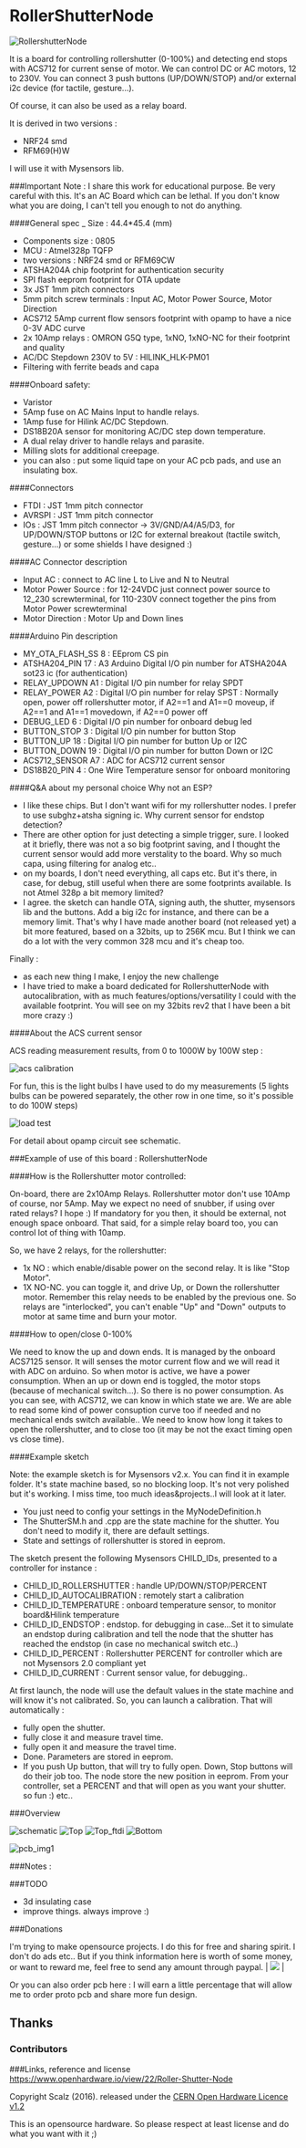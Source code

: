# RollerShutterNode

<img src="https://raw.githubusercontent.com/scalz/MySensors-HW/development/RollerShutterNode/img/Rollershutter13.jpg" alt="RollershutterNode"> 

It is a board for controlling rollershutter (0-100%) and detecting end stops with ACS712 for current sense of motor. We can control DC or AC motors, 12 to 230V.
You can connect 3 push buttons (UP/DOWN/STOP) and/or external i2c device (for tactile, gesture...). 

Of course, it can also be used as a relay board.

It is derived in two versions : 
- NRF24 smd
- RFM69(H)W

I will use it with Mysensors lib.

###Important Note : I share this work for educational purpose. Be very careful with this. It's an AC Board which can be lethal. If you don't know what you are doing, I can't tell you enough to not do anything. 

####General spec
_ Size : 44.4*45.4 (mm)
- Components size : 0805
- MCU : Atmel328p TQFP
- two versions : NRF24 smd or RFM69CW
- ATSHA204A chip footprint for authentication security
- SPI flash eeprom footprint for OTA update
- 3x JST 1mm pitch connectors
- 5mm pitch screw terminals : Input AC, Motor Power Source, Motor Direction
- ACS712 5Amp current flow sensors footprint with opamp to have a nice 0-3V ADC curve
- 2x 10Amp relays : OMRON G5Q type, 1xNO, 1xNO-NC for their footprint and quality
- AC/DC Stepdown 230V to 5V : HILINK_HLK-PM01 
- Filtering with ferrite beads and capa

####Onboard safety:
- Varistor 
- 5Amp fuse on AC Mains Input to handle relays. 
- 1Amp fuse for Hilink AC/DC Stepdown. 
- DS18B20A sensor for monitoring AC/DC step down temperature. 
- A dual relay driver to handle relays and parasite. 
- Milling slots for additional creepage.
- you can also : put some liquid tape on your AC pcb pads, and use an insulating box.

####Connectors 
- FTDI : JST 1mm pitch connector
- AVRSPI : JST 1mm pitch connector
- IOs : JST 1mm pitch connector -> 3V/GND/A4/A5/D3, for UP/DOWN/STOP buttons or I2C for external breakout (tactile switch, gesture...) or some shields I have designed :)

####AC Connector description
- Input AC : connect to AC line L to Live and N to Neutral
- Motor Power Source : for 12-24VDC just connect power source to 12_230 screwterminal, for 110-230V connect together the pins from Motor Power screwterminal
- Motor Direction : Motor Up and Down lines

####Arduino Pin description
- MY_OTA_FLASH_SS   8     : EEprom CS pin
- ATSHA204_PIN      17    : A3 Arduino Digital I/O pin number for ATSHA204A sot23 ic (for authentication)
- RELAY_UPDOWN      A1    : Digital I/O pin number for relay SPDT
- RELAY_POWER       A2    : Digital I/O pin number for relay SPST : Normally open, power off rollershutter motor, if A2==1 and A1==0 moveup, if A2==1 and A1==1 movedown, if A2==0 power off
- DEBUG_LED         6     : Digital I/O pin number for onboard debug led
- BUTTON_STOP       3     : Digital I/O pin number for button Stop
- BUTTON_UP         18    : Digital I/O pin number for button Up or I2C
- BUTTON_DOWN       19    : Digital I/O pin number for button Down or I2C
- ACS712_SENSOR     A7    : ADC for ACS712 current sensor 
- DS18B20_PIN       4     : One Wire Temperature sensor for onboard monitoring

####Q&A about my personal choice
Why not an ESP?
- I like these chips. But I don't want wifi for my rollershutter nodes. I prefer to use subghz+atsha signing ic.
Why current sensor for endstop detection?
- There are other option for just detecting a simple trigger, sure. I looked at it briefly, there was not a so big footprint saving, and I thought the current sensor would add more verstality to the board.
Why so much capa, using filtering for analog etc..
- on my boards, I don't need everything, all caps etc. But it's there, in case, for debug, still useful when there are some footprints available.
Is not Atmel 328p a bit memory limited?
- I agree. the sketch can handle OTA, signing auth, the shutter, mysensors lib and the buttons. Add a big i2c for instance, and there can be a memory limit. 
That's why I have made another board (not released yet) a bit more featured, based on a 32bits, up to 256K mcu. 
But I think we can do a lot with the very common 328 mcu and it's cheap too.

Finally :
- as each new thing I make, I enjoy the new challenge
- I have tried to make a board dedicated for RollershutterNode with autocalibration, with as much features/options/versatility I could with the available footprint. You will see on my 32bits rev2 that I have been a bit more crazy :)

####About the ACS current sensor

ACS reading measurement results, from 0 to 1000W by 100W step :

<img src="https://raw.githubusercontent.com/scalz/MySensors-HW/development/RollerShutterNode/img/acs_calibration_data.png" alt="acs calibration">  
 
For fun, this is the light bulbs I have used to do my measurements (5 lights bulbs can be powered separately, the other row in one time, so it's possible to do 100W steps)

<img src="https://raw.githubusercontent.com/scalz/MySensors-HW/development/RollerShutterNode/img/load_calibration_tool_for_fun.png" alt="load test">

For detail about opamp circuit see schematic.

###Example of use of this board : RollershutterNode 

####How is the Rollershutter motor controlled:

On-board, there are 2x10Amp Relays. Rollershutter motor don't use 10Amp of course, nor 5Amp. May we expect no need of snubber, if using over rated relays? I hope :) If mandatory for you then, it should be external, not enough space onboard. That said, for a simple relay board too, you can control lot of thing with 10amp.

So, we have 2 relays, for the rollershutter:

- 1x NO : which enable/disable power on the second relay. It is like "Stop Motor".
- 1X NO-NC. you can toggle it, and drive Up, or Down the rollershutter motor. Remember this relay needs to be enabled by the previous one.
    So relays are "interlocked", you can't enable "Up" and "Down" outputs to motor at same time and burn your motor.

####How to open/close 0-100%

We need to know the up and down ends. It is managed by the onboard ACS7125 sensor. It will senses the motor current flow and we will read it with ADC on arduino. So when motor is active, we have a power consumption.
When an up or down end is toggled, the motor stops (because of mechanical switch...). So there is no power consumption. As you can see, with ACS712, we can know in which state we are. We are able to read some kind of power consuption curve too if needed and no mechanical ends switch available..
We need to know how long it takes to open the rollershutter, and to close too (it may be not the exact timing open vs close time). 

####Example sketch 

Note: the example sketch is for Mysensors v2.x. You can find it in example folder. It's state machine based, so no blocking loop. It's not very polished but it's working. I miss time, too much ideas&projects..I will look at it later. 

- You just need to config your settings in the MyNodeDefinition.h
- The ShutterSM.h and .cpp are the state machine for the shutter. You don't need to modify it, there are default settings.
- State and settings of rollershutter is stored in eeprom.

The sketch present the following Mysensors CHILD_IDs, presented to a controller for instance :
- CHILD_ID_ROLLERSHUTTER    : handle UP/DOWN/STOP/PERCENT
- CHILD_ID_AUTOCALIBRATION  : remotely start a calibration
- CHILD_ID_TEMPERATURE      : onboard temperature sensor, to monitor board&Hilink temperature
- CHILD_ID_ENDSTOP          : endstop. for debugging in case...Set it to simulate an endstop during calibration and tell the node that the shutter has reached the endstop (in case no mechanical switch etc..)
- CHILD_ID_PERCENT          : Rollershutter PERCENT for controller which are not Mysensors 2.0 compliant yet
- CHILD_ID_CURRENT          : Current sensor value, for debugging..

At first launch, the node will use the default values in the state machine and will know it's not calibrated.
So, you can launch a calibration. That will automatically :
- fully open the shutter.
- fully close it and measure travel time.
- fully open it and measure the travel time.
- Done. Parameters are stored in eeprom. 
- If you push Up button, that will try to fully open. Down, Stop buttons will do their job too. The node store the new position in eeprom. From your controller, set a PERCENT and that will open as you want your shutter. so fun :)
etc..

###Overview

<img src="https://raw.githubusercontent.com/scalz/MySensors-HW/development/RollerShutterNode/img/rollershutternode_sch.png" alt="schematic">     

<img src="https://raw.githubusercontent.com/scalz/MySensors-HW/development/RollerShutterNode/img/top.jpg" alt="Top">

<img src="https://raw.githubusercontent.com/scalz/MySensors-HW/development/RollerShutterNode/img/top_with_ftdi.jpg" alt="Top_ftdi">

<img src="https://raw.githubusercontent.com/scalz/MySensors-HW/development/RollerShutterNode/img/bottom.jpg" alt="Bottom">

<img src="https://raw.githubusercontent.com/scalz/MySensors-HW/development/RollerShutterNode/img/pcb_img1.png" alt="pcb_img1">&nbsp; 

###Notes : 


###TODO
- 3d insulating case
- improve things. always improve :)

###Donations

I'm trying to make opensource projects. I do this for free and sharing spirit. I don't do ads etc..
But if you think information here is worth of some money, or want to reward me, feel free to send any amount through paypal.
| [![](https://www.paypalobjects.com/en_US/i/btn/btn_donateCC_LG.gif)](https://www.paypal.com/cgi-bin/webscr?cmd=_s-xclick&hosted_button_id=PWVDL2P64FDVU) | 

Or you can also order pcb here :
I will earn a little percentage that will allow me to order proto pcb and share more fun design.

Thanks
------

### Contributors

###Links, reference and license 
https://www.openhardware.io/view/22/Roller-Shutter-Node

Copyright Scalz (2016). released under the [CERN Open Hardware Licence v1.2](http://ohwr.org/cernohl)

This is an opensource hardware. So please respect at least license and do what you want with it ;)


